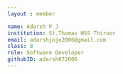 ```yaml
--- 
layout : member 

name: Adarsh P J
institution: St.Thomas HSS Thiroor
email: adarshjojo2006@gmail.com
class: 8
role: Software Developer 
githubID: adarsh672006
---
```


